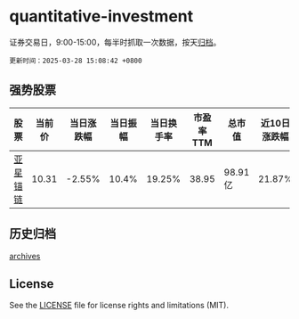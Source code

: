 # quantitative-investment

证券交易日，9:00-15:00，每半时抓取一次数据，按天[归档](archives)。

`更新时间：2025-03-28 15:08:42 +0800`

## 强势股票

|股票|当前价|当日涨跌幅|当日振幅|当日换手率|市盈率TTM|总市值|近10日涨跌幅|
|----|----|----|----|----|----|----|----|
|[亚星锚链](https://xueqiu.com/S/SH601890)|10.31|-2.55%|10.4%|19.25%|38.95|98.91亿|21.87%|

## 历史归档

[archives](archives)

## License

See the [LICENSE](LICENSE) file for license rights and limitations (MIT).